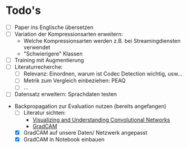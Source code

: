 # Todo's

- [ ] Paper ins Englische übersetzen
- [ ] Variation der Kompressionsarten erweitern:
    - Welche Kompressionsarten werden z.B. bei Streamingdiensten verwendet
    - "Schwierigere" Klassen
- [ ] Training mit Augmentierung 
- [ ] Literaturrecherche:
    - [ ] Relevanz: Einordnen, warum ist Codec Detection wichtig, usw...
    - [ ] Metrik zum Vergleich einbeziehen: PEAQ
    - [ ] ...
- [ ] Datensatz erweitern: Sprachdaten testen
- Backpropagation zur Evaluation nutzen (bereits angefangen)
    - [ ] Literatur sichten: 
        - [Visualizing and Understanding Convolutional Networks](https://arxiv.org/abs/1311.2901)
        - [GradCAM](https://arxiv.org/pdf/1610.02391.pdf)
    - [x] GradCAM auf unsere Daten/ Netzwerk angepasst
    - [x] GradCAM in Notebook einbauen
